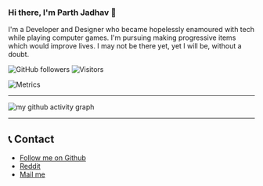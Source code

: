 ### Hi there, I'm Parth Jadhav 👋

I'm a Developer and Designer who became hopelessly enamoured with tech while playing computer games. I'm pursuing making progressive items which would improve lives. I may not be there yet, yet I will be, without a doubt.

![GitHub followers](https://img.shields.io/github/followers/ParthJadhav?label=Follow&style=social)
![Visitors](https://visitor-badge.glitch.me/badge?page_id=Parth-Jadhav)

![Metrics](https://metrics.lecoq.io/ParthJadhav)

<hr>

![my github activity graph](https://activity-graph.herokuapp.com/graph?username=ParthJadhav&bg_color=22272e&color=9BE8A8&line=9BE8A8&point=40C363&area=false&hide_border=true)

<hr>

## 📞 Contact

 - [Follow me on Github](https://github.com/ParthJadhav)
 - [Reddit](https://www.reddit.com/user/ParthJadhav)
 - [Mail me](mailto:Jadhavparth99@gmail.com)
